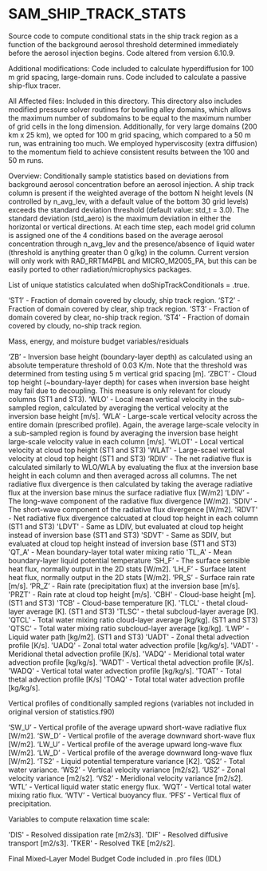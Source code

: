 # SAM_SHIP_TRACK_STATS
Source code to compute conditional stats in the ship track region as a function of the background aerosol threshold determined immediately before the aerosol injection begins. Code altered from version 6.10.9. 

Additional modifications: Code included to calculate hyperdiffusion for 100 m grid spacing, large-domain runs. Code included to calculate a passive ship-flux tracer. 

All Affected files: Included in this directory. This directory also includes modified pressure solver routines for bowling alley domains, which allows the maximum number of subdomains to be equal to the maximum number of grid cells in the long dimension. Additionally, for very large domains (200 km x 25 km), we opted for 100 m grid spacing, which compared to a 50 m run, was entraining too much. We employed hyperviscosity (extra diffusion) to the momentum field to achieve consistent results between the 100 and 50 m runs.   

Overview: Conditionally sample statistics based on deviations from background aerosol concentration before an aerosol injection. A ship track column is present if the weighted average of the bottom N height levels (N controlled by n_avg_lev, with a default value of the bottom 30 grid levels) exceeds the standard deviation threshold (default value: std_t = 3.0). The standard deviation (std_aero) is the maximum deviation in either the horizontal or vertical directions. At each time step, each model grid column is assigned one of the 4 conditions based on the average aerosol concentration through n_avg_lev and the presence/absence of liquid water (threshold is anything greater than 0 g/kg) in the column. Current version will only work with RAD_RRTM4PBL and MICRO_M2005_PA, but this can be easily ported to other radiation/microphysics packages. 

List of unique statistics calculated when doShipTrackConditionals = .true.

‘ST1’ - Fraction of domain covered by cloudy, ship track region.
‘ST2’ - Fraction of domain covered by clear, ship track region.
‘ST3’ - Fraction of domain covered by clear, no-ship track region.
‘ST4’ - Fraction of domain covered by cloudy, no-ship track region.

Mass, energy, and moisture budget variables/residuals

‘ZB’ - Inversion base height (boundary-layer depth) as calculated using an absolute temperature threshold of 0.03 K/m. Note that the threshold was determined from testing using 5 m vertical grid spacing [m].
‘ZBCT’ - Cloud top height (~boundary-layer depth) for cases when inversion base height may fail due to decoupling. This measure is only relevant for cloudy columns (ST1 and ST3).
‘WLO’ - Local mean vertical velocity in the sub-sampled region, calculated by averaging the vertical velocity at the inversion base height [m/s].
‘WLA’  - Large-scale vertical velocity across the entire domain (prescribed profile). Again, the average large-scale velocity in a sub-sampled region is found by averaging the inversion base height large-scale velocity value in each column [m/s].
'WLOT' - Local vertical velocity at cloud top height (ST1 and ST3)
'WLAT' - Large-scael vertical velocity at cloud top height (ST1 and ST3)
‘RDIV’ - The net radiative flux is calculated similarly to WLO/WLA by evaluating the flux at the inversion base height in each column and then averaged across all columns. The net radiative flux divergence is then calculated by taking the average radiative flux at the inversion base minus the surface radiative flux [W/m2]
‘LDIV’ - The long-wave component of the radiative flux divergence [W/m2].
‘SDIV’ - The short-wave component of the radiative flux divergence [W/m2].
'RDVT' - Net radiative flux divergence calcuated at cloud top height in each column (ST1 and ST3)
'LDVT' - Same as LDIV, but evaluated at cloud top height instead of inversion base (ST1 and ST3)
'SDVT' - Same as SDIV, but evaluated at cloud top height instead of inversion base (ST1 and ST3)
'QT_A' - Mean boundary-layer total water mixing ratio 
'TL_A' - Mean boundary-layer liquid potential temperature 
‘SH_F’ - The surface sensible heat flux, normally output in the 2D stats [W/m2].
‘LH_F’ - Surface latent heat flux, normally output in the 2D stats [W/m2].
‘PR_S’ - Surface rain rate [m/s].
‘PR_Z’ - Rain rate (precipitation flux) at the inversion base [m/s].
'PRZT' - Rain rate at cloud top height [m/s].
'CBH' - Cloud-base height [m]. (ST1 and ST3)
'TCB' - Cloud-base temperature [K].
'TLCL' - thetal cloud-layer average [K]. (ST1 and ST3)
'TLSC' - thetal subcloud-layer average [K].
'QTCL' - Total water mixing ratio cloud-layer average [kg/kg]. (ST1 and ST3)
'QTSC' - Total water mixing ratio subcloud-layer average [kg/kg].
‘LWP’ - Liquid water path [kg/m2]. (ST1 and ST3)
'UADT' - Zonal thetal advection profile [K/s].
'UADQ' - Zonal total water advection profile [kg/kg/s].
'VADT' - Meridional thetal advection profile [K/s].
'VADQ' - Meridional total water advection profile [kg/kg/s].
'WADT' - Vertical thetal advection profile [K/s].
'WADQ' - Vertical total water advection profile [kg/kg/s].
'TOAT' - Total thetal advection profile [K/s]
'TOAQ' - Total total water advection profile [kg/kg/s].

Vertical profiles of conditionally sampled regions (variables not included in original version of statistics.f90)

‘SW_U’ - Vertical profile of the average upward short-wave radiative flux [W/m2].
‘SW_D’ - Vertical profile of the average downward short-wave flux [W/m2].
‘LW_U’ - Vertical profile of the average upward long-wave flux [W/m2].
‘LW_D’ - Vertical profile of the average downward long-wave flux [W/m2].
‘TS2’ - Liquid potential temperature variance [K2].
‘QS2’ - Total water variance.
‘WS2’ - Vertical velocity variance [m2/s2].
‘US2’ - Zonal velocity variance [m2/s2].
‘VS2’ - Meridional velocity variance [m2/s2].
‘WTL’ - Vertical liquid water static energy flux.
‘WQT’ - Vertical total water mixing ratio flux.
‘WTV’ - Vertical buoyancy flux.
‘PFS’ - Vertical flux of precipitation.

Variables to compute relaxation time scale:

'DIS' - Resolved dissipation rate [m2/s3].
'DIF' - Resolved diffusive transport [m2/s3].
'TKER' - Resolved TKE [m2/s2].

Final Mixed-Layer Model Budget Code included in .pro files (IDL)

